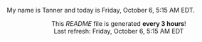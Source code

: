 My name is Tanner and today is Friday, October 6, 5:15 AM EDT.

<p align="center">This <i>README</i> file is generated <b>every 3 hours</b>!</br>Last refresh: Friday, October 6, 5:15 AM EDT<br /></p>
